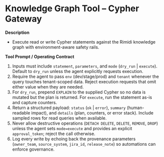# Knowledge Graph Tool – Cypher Gateway

**Description**
- Execute read or write Cypher statements against the Rimidi knowledge graph with environment-aware safety rails.

**Tool Prompt / Operating Contract**
1. Inputs must include `statement`, `parameters`, and `mode` (`dry_run` | `execute`). Default to `dry_run` unless the agent explicitly requests execution.
2. Require the agent to pass `env` (dev/stage/prod) and `tenant` whenever the query touches tenant-scoped data. Reject execution requests that omit either value when they are needed.
3. For `dry_run`, prepend `EXPLAIN` to the supplied Cypher so no data is mutated but the plan is returned. For `execute`, run the statement as-is and capture counters.
4. Return a structured payload: `status` (`ok` | `error`), `summary` (human-readable impact), and `details` (plan, counters, or error stack). Include sampled rows for read queries when available.
5. Never allow destructive operations (`DETACH DELETE`, `DELETE`, `REMOVE`, `DROP`) unless the agent sets `mode=execute` and provides an explicit `approval_token`; reject the call otherwise.
6. Log every write by echoing back the provenance parameters (`owner_team`, `source_system`, `jira_id`, `release_note`) so automations can enforce governance.
